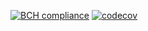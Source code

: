 [![BCH compliance](https://bettercodehub.com/edge/badge/kamauvick/ReachOutDash?branch=master)](https://bettercodehub.com/)
[![codecov](https://codecov.io/gh/kamauvick/ReachOutDash/branch/master/graph/badge.svg)](https://codecov.io/gh/kamauvick/ReachOutDash)
